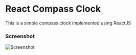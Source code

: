 # React Compass Clock
This is a simple compass clock implemented using ReactJS

### Screenshot
![Screenshot](https://media.giphy.com/media/dVzQnxNNGL6poMMYx9/giphy.gif)